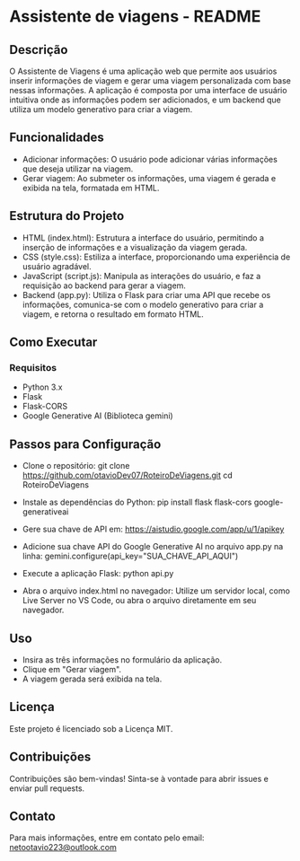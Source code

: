 # Assistente de viagens - README
## Descrição
O Assistente de Viagens é uma aplicação web que permite aos usuários inserir informações de viagem e gerar uma viagem personalizada com base nessas informações. A aplicação é composta por uma interface de usuário intuitiva onde as informações podem ser adicionados, e um backend que utiliza um modelo generativo para criar a viagem.

## Funcionalidades
- Adicionar informações: O usuário pode adicionar várias informações que deseja utilizar na viagem.
- Gerar viagem: Ao submeter os informações, uma viagem é gerada e exibida na tela, formatada em HTML.
## Estrutura do Projeto
- HTML (index.html): Estrutura a interface do usuário, permitindo a inserção de informações e a visualização da viagem gerada.
- CSS (style.css): Estiliza a interface, proporcionando uma experiência de usuário agradável.
- JavaScript (script.js): Manipula as interações do usuário, e faz a requisição ao backend para gerar a viagem.
- Backend (app.py): Utiliza o Flask para criar uma API que recebe os informações, comunica-se com o modelo generativo para criar a viagem, e retorna o resultado em formato HTML.
## Como Executar
### Requisitos
- Python 3.x
- Flask
- Flask-CORS
- Google Generative AI (Biblioteca gemini)
## Passos para Configuração
- Clone o repositório:
git clone https://github.com/otavioDev07/RoteiroDeViagens.git
cd RoteiroDeViagens

- Instale as dependências do Python:
pip install flask flask-cors google-generativeai

- Gere sua chave de API em: https://aistudio.google.com/app/u/1/apikey
- Adicione sua chave API do Google Generative AI no arquivo app.py na linha:
gemini.configure(api_key="SUA_CHAVE_API_AQUI")

- Execute a aplicação Flask:
python api.py

- Abra o arquivo index.html no navegador:
Utilize um servidor local, como Live Server no VS Code, ou abra o arquivo diretamente em seu navegador.

## Uso
- Insira as três informações no formulário da aplicação.
- Clique em "Gerar viagem".
- A viagem gerada será exibida na tela.
## Licença
Este projeto é licenciado sob a Licença MIT.

## Contribuições
Contribuições são bem-vindas! Sinta-se à vontade para abrir issues e enviar pull requests.

## Contato
Para mais informações, entre em contato pelo email: netootavio223@outlook.com
